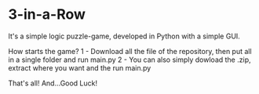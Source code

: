 # 3-in-a-Row
It's a simple logic puzzle-game, developed in Python with a simple GUI.

How starts the game?
1 - Download all the file of the repository, then put all in a single folder and run main.py
2 - You can also simply dowload the .zip, extract where you want and the run main.py

That's all!
And...Good Luck!
